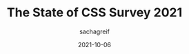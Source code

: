 ---
author: sachagreif
date: 2021-10-06
tags:
  - css
  - surveys
target_url: https://stateofcss.com/
title: The State of CSS Survey 2021
---